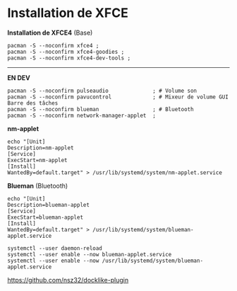 # Installation de XFCE

**Installation de XFCE4** (Base)
```
pacman -S --noconfirm xfce4 ;
pacman -S --noconfirm xfce4-goodies ;
pacman -S --noconfirm xfce4-dev-tools ;
```

---------------------------------------------------------------------------------------------
**EN DEV**
```
pacman -S --noconfirm pulseaudio              ; # Volume son
pacman -S --noconfirm pavucontrol             ; # Mixeur de volume GUI Barre des tâches
pacman -S --noconfirm blueman                 ; # Bluetooth
pacman -S --noconfirm network-manager-applet  ;
```


**nm-applet**
```
echo "[Unit]
Description=nm-applet
[Service]
ExecStart=nm-applet
[Install]
WantedBy=default.target" > /usr/lib/systemd/system/nm-applet.service
```


**Blueman** (Bluetooth)
```
echo "[Unit]
Description=blueman-applet
[Service]
ExecStart=blueman-applet
[Install]
WantedBy=default.target" > /usr/lib/systemd/system/blueman-applet.service
```

```
systemctl --user daemon-reload
systemctl --user enable --now blueman-applet.service
systemctl --user enable --now /usr/lib/systemd/system/blueman-applet.service
```
https://github.com/nsz32/docklike-plugin
